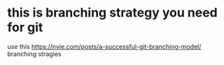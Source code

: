 # this is branching strategy you need for git


use this https://nvie.com/posts/a-successful-git-branching-model/ branching stragies
